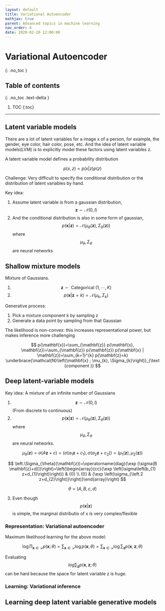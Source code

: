 ```yaml
---
layout: default
title: Variational Autoencoder
mathjax: true
parent: Advanced topics in machine learning
nav_order: 4
date: 2020-02-20 12:00:00
---
```


# Variational Autoencoder
{: .no_toc }

## Table of contents
{: .no_toc .text-delta }

1. TOC
{:toc}

---

## Latent variable models

There are a lot of latent variables for a image x of a person, for example, the gender, eye color, hair color, pose, etc. And the idea of latent variable models(LVM) is to explicitly model these factors using latent variables z. 

A latent variable model defines a probability distribution

$$
p(x, z)=p(x | z) p(z)
$$

Challenge: Very difficult to specify the conditional distribution or the distribution of latent variables by hand.

Key idea:

1. Assume latent variable is from a gaussian distribution, $$\mathbf{z} \sim \mathcal{N}(0, l)$$
2. And the conditional distribution is also in some form of gaussian, $$p(\mathbf{x} | \mathbf{z})=\mathcal{N}\left(\mu_{\theta}(\mathbf{z}), \Sigma_{\theta}(\mathbf{z})\right)
$$ where $$\mu_{\theta},\Sigma_{\theta}$$ are neural networks

## Shallow mixture models

Mixture of Gaussians. 
1. $$
\mathbf{z} \sim \text { Categorical }(1, \cdots, K)
$$
2. $$
p(\mathbf{x} | \mathbf{z}=k)=\mathcal{N}\left(\mu_{k}, \Sigma_{k}\right)
$$

Generative process: 
1. Pick a mixture component k by sampling z
2. Generate a data point by sampling from that Gaussian

The likelihood is non-convex: this increases representational power, but
makes inference more challenging

$$
p(\mathbf{x})=\sum_{\mathbf{z}} p(\mathbf{x}, \mathbf{z})=\sum_{\mathbf{z}} p(\mathbf{z}) p(\mathbf{x} | \mathbf{z})=\sum_{k=1}^{k} p(\mathbf{z}=k) \underbrace{\mathcal{N}\left(\mathbf{x} ; \mu_{k}, \Sigma_{k}\right)}_{\text {component }}
$$

## Deep latent-variable models
Key idea: A mixture of an infinite number of Gaussians 
1. $$\mathbf{z} \sim \mathcal{N}(0, l)$$ (From discrete to continuous)
2. $$p(\mathbf{x} | \mathbf{z})=\mathcal{N}\left(\mu_{\theta}(\mathbf{z}), \Sigma_{\theta}(\mathbf{z})\right)
$$ where $$\mu_{\theta}, \Sigma_{\theta}$$ are neural networks. 

$$
\mu_{\theta}(\mathbf{z})=\sigma(A \mathbf{z}+c)=\left(\sigma\left(a_{1} \mathbf{z}+c_{1}\right), \sigma\left(a_{2} \mathbf{z}+c_{2}\right)\right)=\left(\mu_{1}(\mathbf{z}), \mu_{2}(\mathbf{z})\right)
$$

$$
\left.\Sigma_{\theta}(\mathbf{z})=\operatorname{diag}(\exp (\sigma(B \mathbf{z}+d)))\right)=\left(\begin{array}{cc}{\exp \left(\sigma\left(b_{1} z+d_{1}\right)\right)} & {0} \\ {0} & {\exp \left(\sigma_{\left.2 z+d_{2}\right)}\right)}\end{array}\right)
$$

$$
\theta=(A, B, c, d)
$$



3. Even though $$p(\mathbf{x} | \mathbf{z})$$ is simple, the marginal distributio of x is very complex/flexible

### Representation: Variational autoencoder

Maximum likelihood learning for the above model:

$$
\log \prod_{\mathbf{x} \in \mathcal{D}} p(\mathbf{x} ; \theta)=\sum_{\mathbf{x} \in \mathcal{D}} \log p(\mathbf{x} ; \theta)=\sum_{\mathbf{x} \in \mathcal{D}} \log \sum_{\mathbf{z}} p(\mathbf{x}, \mathbf{z} ; \theta)
$$

Evaluating $$log \sum_{\mathbf{z}} p(\mathbf{x}, \mathbf{z} ; \theta)$$ can be hard because the space for latent variable z is huge.

### Learning: Variational inference

## Learning deep latent variable generative models